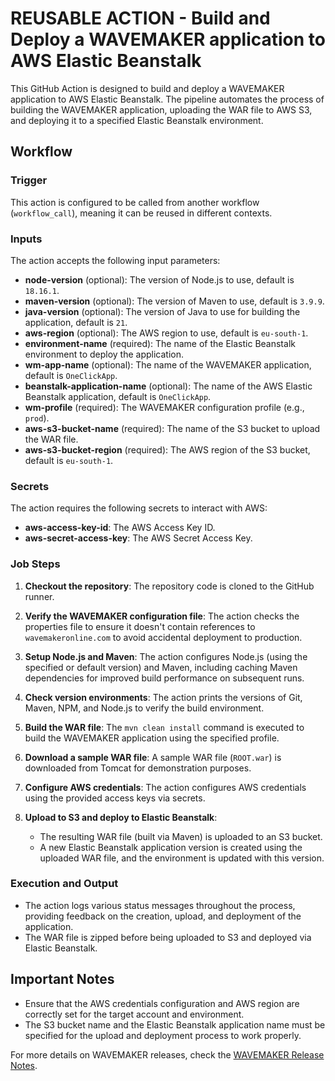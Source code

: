 # REUSABLE ACTION - Build and Deploy a WAVEMAKER application to AWS Elastic Beanstalk

This GitHub Action is designed to build and deploy a WAVEMAKER application to AWS Elastic Beanstalk. The pipeline automates the process of building the WAVEMAKER application, uploading the WAR file to AWS S3, and deploying it to a specified Elastic Beanstalk environment.

## Workflow

### Trigger
This action is configured to be called from another workflow (`workflow_call`), meaning it can be reused in different contexts.

### Inputs
The action accepts the following input parameters:

- **node-version** (optional): The version of Node.js to use, default is `18.16.1`.
- **maven-version** (optional): The version of Maven to use, default is `3.9.9`.
- **java-version** (optional): The version of Java to use for building the application, default is `21`.
- **aws-region** (optional): The AWS region to use, default is `eu-south-1`.
- **environment-name** (required): The name of the Elastic Beanstalk environment to deploy the application.
- **wm-app-name** (optional): The name of the WAVEMAKER application, default is `OneClickApp`.
- **beanstalk-application-name** (optional): The name of the AWS Elastic Beanstalk application, default is `OneClickApp`.
- **wm-profile** (required): The WAVEMAKER configuration profile (e.g., `prod`).
- **aws-s3-bucket-name** (required): The name of the S3 bucket to upload the WAR file.
- **aws-s3-bucket-region** (required): The AWS region of the S3 bucket, default is `eu-south-1`.

### Secrets
The action requires the following secrets to interact with AWS:

- **aws-access-key-id**: The AWS Access Key ID.
- **aws-secret-access-key**: The AWS Secret Access Key.

### Job Steps

1. **Checkout the repository**:
   The repository code is cloned to the GitHub runner.

2. **Verify the WAVEMAKER configuration file**:
   The action checks the properties file to ensure it doesn't contain references to `wavemakeronline.com` to avoid accidental deployment to production.

3. **Setup Node.js and Maven**:
   The action configures Node.js (using the specified or default version) and Maven, including caching Maven dependencies for improved build performance on subsequent runs.

4. **Check version environments**:
   The action prints the versions of Git, Maven, NPM, and Node.js to verify the build environment.

5. **Build the WAR file**:
   The `mvn clean install` command is executed to build the WAVEMAKER application using the specified profile.

6. **Download a sample WAR file**:
   A sample WAR file (`ROOT.war`) is downloaded from Tomcat for demonstration purposes.

7. **Configure AWS credentials**:
   The action configures AWS credentials using the provided access keys via secrets.

8. **Upload to S3 and deploy to Elastic Beanstalk**:
   - The resulting WAR file (built via Maven) is uploaded to an S3 bucket.
   - A new Elastic Beanstalk application version is created using the uploaded WAR file, and the environment is updated with this version.

### Execution and Output

- The action logs various status messages throughout the process, providing feedback on the creation, upload, and deployment of the application.
- The WAR file is zipped before being uploaded to S3 and deployed via Elastic Beanstalk.

## Important Notes
- Ensure that the AWS credentials configuration and AWS region are correctly set for the target account and environment.
- The S3 bucket name and the Elastic Beanstalk application name must be specified for the upload and deployment process to work properly.

For more details on WAVEMAKER releases, check the [WAVEMAKER Release Notes](https://docs.wavemaker.com/learn/wavemaker-release-notes/).
